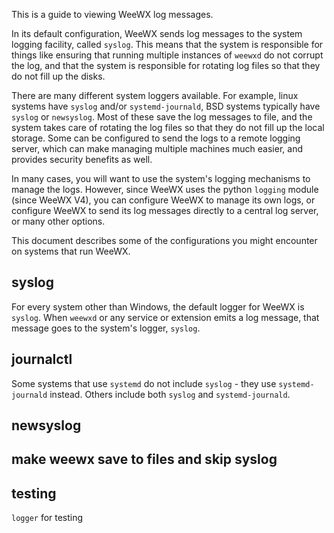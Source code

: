 This is a guide to viewing WeeWX log messages.

In its default configuration, WeeWX sends log messages to the system logging facility, called `syslog`.  This means that the system is responsible for things like ensuring that running multiple instances of `weewxd` do not corrupt the log, and that the system is responsible for rotating log files so that they do not fill up the disks.

There are many different system loggers available.  For example, linux systems have `syslog` and/or `systemd-journald`, BSD systems typically have `syslog` or `newsyslog`. Most of these save the log messages to file, and the system takes care of rotating the log files so that they do not fill up the local storage. Some can be configured to send the logs to a remote logging server, which can make managing multiple machines much easier, and provides security benefits as well.

In many cases, you will want to use the system's logging mechanisms to manage the logs.  However, since WeeWX uses the python `logging` module (since WeeWX V4), you can configure WeeWX to manage its own logs, or configure WeeWX to send its log messages directly to a central log server, or many other options.

This document describes some of the configurations you might encounter on systems that run WeeWX.

## syslog

For every system other than Windows, the default logger for WeeWX is `syslog`.  When `weewxd` or any service or extension emits a log message, that message goes to the system's logger, `syslog`.

## journalctl

Some systems that use `systemd` do not include `syslog` - they use `systemd-journald` instead.  Others include both `syslog` and `systemd-journald`.

## newsyslog

## make weewx save to files and skip syslog

## testing

`logger` for testing
